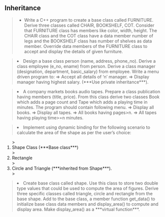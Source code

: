 <h2>Inheritance</h2>

> <ul>
> <li> Write a C++ program to create a base class called FURNITURE. Derive three classes called CHAIR, BOOKSHELF, COT. Consider that FURNITURE class has members like color, width, height. The CHAIR class and the COT class have a data member number of legs and the BOOKSHELF class has number of shelves as data member. Override data members of the FURNITURE class to accept and display the details of given furniture. </li>

> <li> Design a base class person (name, address, phone_no). Derive a class employee (e_no, ename) from person. Derive a class manager (designation, department, basic_salary) from employee. Write a menu driven program to: => Accept all details of ‘n’ manager. => Display manager having highest salary. (***Use private inheritance***). </li>

> <li> A company markets books audio tapes. Prepare a class publication having members (title, price). From this class derive two classes Book which adds a page count and Tape which adds a playing time in minutes. The program should contain following menu. => Display all books. => Display all tapes. => All books having pages>n. => All tapes having playing time>=n minutes. </li>

> <li> Implement using dynamic binding for the following scenario to calculate the area of the shape as per the user’s choice:</li>
  <ol>
 > <li> Shape Class (***Base class***) </li>  
 > <li> Rectangle </li>  
 > <li> Circle and Triangle (***inherited from Shape***). </li>
 > </ol>
  
> <li> Create base class called shape. Use this class to store two double type values that could be used to compute the area of figures. Derive three specific classes called triangle, circle and rectangle from the base shape. Add to the base class, a member function get_data() to initialize base class data members and display_area() to compute and display area. Make display_area() as a ***virtual function***. </li>
</ul>
